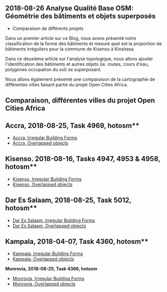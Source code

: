 ## 2018-08-26 Analyse Qualité Base OSM: Géométrie des bâtiments et objets superposés
 - Comparaison de différents projets 

Dans un premier article sur ce Blog, nous avons présenté notre classification de la forme des bâtiments et mesuré quel est la proportion de bâtiments irréguliers pour la commune de Kisenso à Kinshasa.

Dans ce deuxième article sur l'analyse topologique, nous allons ajouter l'identification des bâtiments et autres objets (ie. routes, cours d'eau, polygones occupation du sol) se superposant. 

Nous allons également présenté une comparaison de la cartographie de différentes villes faisant partie du projet Open Cities Africa.

## Comparaison, différentes villes du projet Open Cities Africa

## Accra, 2018-08-25, Task 4969, hotosm**

* [Accra, Irregular Building Forms](https://github.com/opendatalabrdc/Documentation/blob/master/topology/topology-irregular-forms-OC_Accra_hotosm_4969_2018_08_25.geojson)
* [Accra, Overlapped objects](https://github.com/opendatalabrdc/Documentation/blob/master/topology/topology-overlap-OC_Accra_hotosm_4969_2018_08_25.geojson)

## Kisenso. 2018-08-16, Tasks 4947, 4953 & 4958, hotosm**

* [Kisenso, Irregular Building Forms](https://github.com/opendatalabrdc/Documentation/blob/master/topology/topology-irregular-forms-kisenso-2018-08-16.geojson)
* [Kisenso, Overlapped objects](https://github.com/opendatalabrdc/Documentation/blob/master/topology/topology-overlap-kisenso-2018-08-16.geojson)


## Dar Es Salaam, 2018-08-25, Task 5012, hotosm**

* [Dar Es Salaam, Irregular Building Forms](https://github.com/opendatalabrdc/Documentation/blob/master/topology/topology-irregular-forms-OC_DarEsSalaam_hotosm_5012.geojson)
* [Dar Es Salaam, Overlapped objects](https://github.com/opendatalabrdc/Documentation/blob/master/topology/topology-overlap-OC_DarEsSalaam_hotosm_5012.geojson)

## Kampala, 2018-04-07, Task 4360, hotosm**

* [Kampala, Irregular Building Forms](https://github.com/opendatalabrdc/Documentation/blob/master/topology/topology-irregular-forms-OC_Kampala_hotosm_4360_2018_04_07.geojson) 
* [Kampala, Overlapped objects](https://github.com/opendatalabrdc/Documentation/blob/master/topology/topology-overlap-OC_Kampala_hotosm_4360_2018_04_07.geojson)

**Monrovia, 2018-08-25, Task 4366, hotosm**

* [Monrovia, Irregular Building Forms](https://github.com/opendatalabrdc/Documentation/blob/master/topology/topology-irregular-forms-OC_monrovia_hotosm_4866_2018_08_25.geojson) 
* [Monrovia, Overlapped objects](https://github.com/opendatalabrdc/Documentation/blob/master/topology/topology-overlap-oc_monrovia_hotosm_4866_2018_08_25.geojson)
